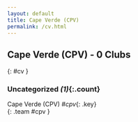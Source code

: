 ```yaml
---
layout: default
title: Cape Verde (CPV)
permalink: /cv.html
---
```



## Cape Verde (CPV) - 0 Clubs
{: #cv }









### Uncategorized _(1)_{:.count}


Cape Verde  (CPV)  _#cpv_{: .key} <br>
{: .team #cpv }


 
